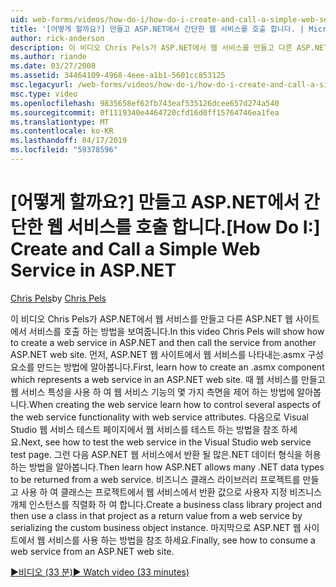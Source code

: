 ```yaml
---
uid: web-forms/videos/how-do-i/how-do-i-create-and-call-a-simple-web-service-in-aspnet
title: '[어떻게 할까요?] 만들고 ASP.NET에서 간단한 웹 서비스를 호출 합니다. | Microsoft Docs'
author: rick-anderson
description: 이 비디오 Chris Pels가 ASP.NET에서 웹 서비스를 만들고 다른 ASP.NET 웹 사이트에서 서비스를 호출 하는 방법을 보여줍니다. 먼저, 만드는 방법 알아보기...
ms.author: riande
ms.date: 03/27/2008
ms.assetid: 34464109-4968-4eee-a1b1-5601cc853125
msc.legacyurl: /web-forms/videos/how-do-i/how-do-i-create-and-call-a-simple-web-service-in-aspnet
msc.type: video
ms.openlocfilehash: 9835658ef62fb743eaf535126dcee657d274a540
ms.sourcegitcommit: 0f1119340e4464720cfd16d0ff15764746ea1fea
ms.translationtype: MT
ms.contentlocale: ko-KR
ms.lasthandoff: 04/17/2019
ms.locfileid: "59378596"
---
```

# <a name="how-do-i-create-and-call-a-simple-web-service-in-aspnet"></a><span data-ttu-id="8c0b9-104">[어떻게 할까요?] 만들고 ASP.NET에서 간단한 웹 서비스를 호출 합니다.</span><span class="sxs-lookup"><span data-stu-id="8c0b9-104">[How Do I:] Create and Call a Simple Web Service in ASP.NET</span></span>

<span data-ttu-id="8c0b9-105">[Chris Pels](https://twitter.com/chrispels)</span><span class="sxs-lookup"><span data-stu-id="8c0b9-105">by [Chris Pels](https://twitter.com/chrispels)</span></span>

<span data-ttu-id="8c0b9-106">이 비디오 Chris Pels가 ASP.NET에서 웹 서비스를 만들고 다른 ASP.NET 웹 사이트에서 서비스를 호출 하는 방법을 보여줍니다.</span><span class="sxs-lookup"><span data-stu-id="8c0b9-106">In this video Chris Pels will show how to create a web service in ASP.NET and then call the service from another ASP.NET web site.</span></span> <span data-ttu-id="8c0b9-107">먼저, ASP.NET 웹 사이트에서 웹 서비스를 나타내는.asmx 구성 요소를 만드는 방법에 알아봅니다.</span><span class="sxs-lookup"><span data-stu-id="8c0b9-107">First, learn how to create an .asmx component which represents a web service in an ASP.NET web site.</span></span> <span data-ttu-id="8c0b9-108">때 웹 서비스를 만들고 웹 서비스 특성을 사용 하 여 웹 서비스 기능의 몇 가지 측면을 제어 하는 방법에 알아봅니다.</span><span class="sxs-lookup"><span data-stu-id="8c0b9-108">When creating the web service learn how to control several aspects of the web service functionality with web service attributes.</span></span> <span data-ttu-id="8c0b9-109">다음으로 Visual Studio 웹 서비스 테스트 페이지에서 웹 서비스를 테스트 하는 방법을 참조 하세요.</span><span class="sxs-lookup"><span data-stu-id="8c0b9-109">Next, see how to test the web service in the Visual Studio web service test page.</span></span> <span data-ttu-id="8c0b9-110">그런 다음 ASP.NET 웹 서비스에서 반환 될 많은.NET 데이터 형식을 허용 하는 방법을 알아봅니다.</span><span class="sxs-lookup"><span data-stu-id="8c0b9-110">Then learn how ASP.NET allows many .NET data types to be returned from a web service.</span></span> <span data-ttu-id="8c0b9-111">비즈니스 클래스 라이브러리 프로젝트를 만들고 사용 하 여 클래스는 프로젝트에서 웹 서비스에서 반환 값으로 사용자 지정 비즈니스 개체 인스턴스를 직렬화 하 여 합니다.</span><span class="sxs-lookup"><span data-stu-id="8c0b9-111">Create a business class library project and then use a class in that project as a return value from a web service by serializing the custom business object instance.</span></span> <span data-ttu-id="8c0b9-112">마지막으로 ASP.NET 웹 사이트에서 웹 서비스를 사용 하는 방법을 참조 하세요.</span><span class="sxs-lookup"><span data-stu-id="8c0b9-112">Finally, see how to consume a web service from an ASP.NET web site.</span></span>

[<span data-ttu-id="8c0b9-113">&#9654;비디오 (33 분)</span><span class="sxs-lookup"><span data-stu-id="8c0b9-113">&#9654; Watch video (33 minutes)</span></span>](https://channel9.msdn.com/Blogs/ASP-NET-Site-Videos/how-do-i-create-and-call-a-simple-web-service-in-aspnet)
